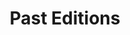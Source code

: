 ---
layout: indexcategory
title: "Past Editions"
include_collection: accepted2023
permalink: /past-editions
header_type: hero
header_img: /assets/img/dancing_banner_3.gif
index_sort_asc: true

og_title: GROUND - Past Editions
og_description: advancing GROup UNderstanding and robots' aDaptive behavior
og_type: website
og_image: assets/img/robots_fix.png
---